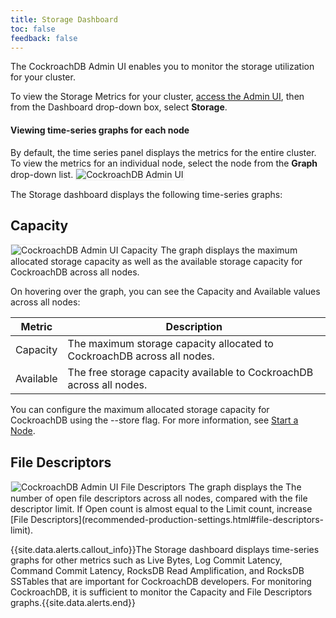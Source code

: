 ```yaml
---
title: Storage Dashboard
toc: false
feedback: false
---
```


The CockroachDB Admin UI enables you to monitor the storage utilization for your cluster.

<div id="toc"></div>

To view the Storage Metrics for your cluster, [access the Admin UI](explore-the-admin-ui.html#access-the-admin-ui), then from the Dashboard drop-down box, select **Storage**. 

#### Viewing time-series graphs for each node
By default, the time series panel displays the metrics for the entire cluster. To view the metrics for an individual node, select the node from the **Graph** drop-down list.
<img src="{{ 'images/admin_ui_select_node.png' | relative_url }}" alt="CockroachDB Admin UI" style="border:1px solid #eee;max-width:40%" />


The Storage dashboard displays the following time-series graphs:

## Capacity
<img src="{{ 'images/admin_ui_capacity.png' | relative_url }}" alt="CockroachDB Admin UI Capacity" style="border:1px solid #eee;max-width:100%" />
The graph displays the maximum allocated storage capacity as well as the available storage capacity for CockroachDB across all nodes.

On hovering over the graph, you can see the Capacity and Available values across all nodes:


Metric | Description
--------|----
Capacity | The maximum storage capacity allocated to CockroachDB across all nodes.
Available | The free storage capacity available to CockroachDB across all nodes.
 
You can configure the maximum allocated storage capacity for CockroachDB using the --store flag. For more information, see [Start a Node](start-a-node.html#store).

## File Descriptors
<img src="{{ 'images/admin_ui_file_descriptors.png' | relative_url }}" alt="CockroachDB Admin UI File Descriptors" style="border:1px solid #eee;max-width:100%" />
The graph displays the The number of open file descriptors across all nodes, compared with the file descriptor limit.
If Open count is almost equal to the Limit count, increase [File Descriptors](recommended-production-settings.html#file-descriptors-limit).

{{site.data.alerts.callout_info}}The Storage dashboard displays time-series graphs for other metrics such as Live Bytes, Log Commit Latency, Command Commit Latency, RocksDB Read Amplification, and RocksDB SSTables that are important for CockroachDB developers. For monitoring CockroachDB, it is sufficient to monitor the Capacity and File Descriptors graphs.{{site.data.alerts.end}}